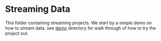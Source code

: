 # Streaming Data

This folder containing streaming projects. We start by a simple demo on how to stream data. see [demo](demo) directory for walk through of how to try the project out.
